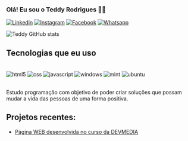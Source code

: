 ### Olá! Eu sou o Teddy Rodrigues 🧑‍💻

[![Linkedin](https://img.shields.io/badge/LinkedIn-0077B5?style=for-the-badge&logo=linkedin&logoColor=white)](https://www.linkedin.com/in/teddy-rodrigues-b232aa223/)
[![Instagram](https://img.shields.io/badge/Instagram-E4405F?style=for-the-badge&logo=instagram&logoColor=white)](https://www.instagram.com/teddyandrade1988/)
[![Facebook](	https://img.shields.io/badge/Facebook-1877F2?style=for-the-badge&logo=facebook&logoColor=white)](https://www.facebook.com/teddy.andrade.3)
[![Whatsapp](https://img.shields.io/badge/WhatsApp-25D366?style=for-the-badge&logo=whatsapp&logoColor=white)](https://api.whatsapp.com/send?phone=5561991366650)

![Teddy GitHub stats](https://github-readme-stats.vercel.app/api?username=Teddy-ar&show_icons=true&theme=dark)

## Tecnologias que eu uso 

<div style="display: inline_block"><br/>
<img align="center" alt="html5" src="https://img.shields.io/badge/HTML5-E34F26?style=for-the-badge&logo=html5&logoColor=white">
<img align="center" alt="css" src="https://img.shields.io/badge/CSS3-1572B6?style=for-the-badge&logo=css3&logoColor=white">
<img align="center" alt="javascript" src="https://img.shields.io/badge/JavaScript-F7DF1E?style=for-the-badge&logo=javascript&logoColor=black">
<img align="center" alt="windows" src="https://img.shields.io/badge/Windows-0078D6?style=for-the-badge&logo=windows&logoColor=white">
<img align="center" alt="mint" src="https://img.shields.io/badge/Linux_Mint-87CF3E?style=for-the-badge&logo=linux-mint&logoColor=white">
<img align="center" alt="ubuntu" src="https://img.shields.io/badge/Ubuntu-E95420?style=for-the-badge&logo=ubuntu&logoColor=white">
</div><br/>

Estudo programação com objetivo de poder criar soluções que possam mudar a vida das pessoas de uma forma positiva. 

## Projetos recentes: 
- [Página WEB desenvolvida no curso da DEVMEDIA](https://github.com/Teddy-ar/pagina-estatica)<br/>
